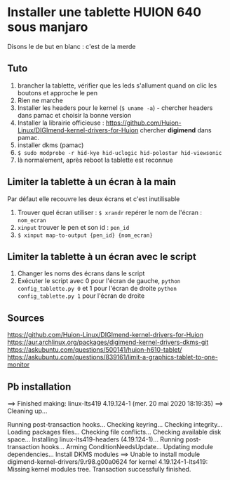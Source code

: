 # Installer une tablette HUION 640 sous manjaro

Disons le de but en blanc : c'est de la merde


## Tuto

1. brancher la tablette, vérifier que les leds s'allument quand on clic les boutons et approche le pen
2. Rien ne marche
3. Installer les headers pour le kernel (`$ uname -a`)  - chercher headers dans pamac et choisir la bonne version
4. Installer la librairie officieuse : https://github.com/Huion-Linux/DIGImend-kernel-drivers-for-Huion
    chercher **digimend** dans pamac.
5. installer dkms (pamac)
6. `$ sudo modprobe -r hid-kye hid-uclogic hid-polostar hid-viewsonic`
6. là normalement, après reboot la tablette est reconnue


## Limiter la tablette à un écran à la main

Par défaut elle recouvre les deux écrans et c'est inutilisable

1. Trouver quel écran utiliser : `$ xrandr` repérer le nom de l'écran : `nom_ecran`
2. `xinput` trouver le pen et son id : `pen_id`
3. `$ xinput map-to-output {pen_id} {nom_ecran}`

## Limiter la tablette à un écran avec le script

1. Changer les noms des écrans dans le script 
2. Exécuter le script avec 0 pour l'écran de gauche, `python config_tablette.py 0` et 
    1 pour l'écran de droite `python config_tablette.py 1` pour l'écran de droite


## Sources

https://github.com/Huion-Linux/DIGImend-kernel-drivers-for-Huion
https://aur.archlinux.org/packages/digimend-kernel-drivers-dkms-git
https://askubuntu.com/questions/500141/huion-h610-tablet/
https://askubuntu.com/questions/839161/limit-a-graphics-tablet-to-one-monitor


## Pb installation

==> Finished making: linux-lts419 4.19.124-1 (mer. 20 mai 2020 18:19:35)
==> Cleaning up...

Running post-transaction hooks...
Checking keyring...
Checking integrity...
Loading packages files...
Checking file conflicts...
Checking available disk space...
Installing linux-lts419-headers (4.19.124-1)...
Running post-transaction hooks...
Arming ConditionNeedsUpdate...
Updating module dependencies...
Install DKMS modules
==> Unable to install module digimend-kernel-drivers/9.r98.g00a0624 for kernel 4.19.124-1-lts419: Missing kernel modules tree.
Transaction successfully finished.
